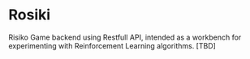 # Rosiki
Risiko Game backend using Restfull API, intended as a workbench for experimenting with Reinforcement Learning algorithms. [TBD]
